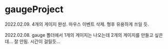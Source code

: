# gaugeProject
2022.02.09. 4개의 게이지 완성. 마우스 이벤트 삭제. 형후 유용하게 쓰일 듯.

2022.02.08. gauge 폴더에서 1개의 게이지는 나오는데 2개의 게이지를 만들고 싶은데... 잘 안됨. 시간이 걸릴듯...
